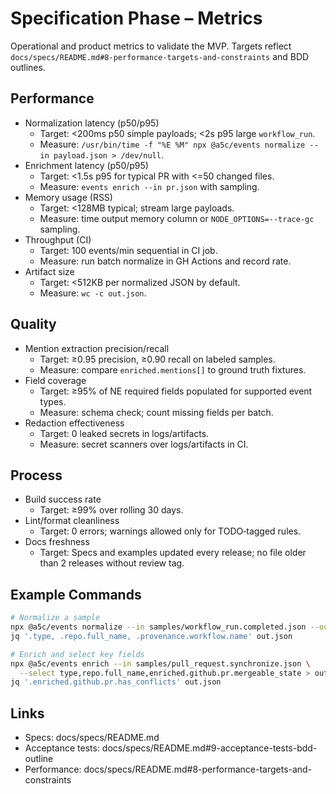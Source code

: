 # Specification Phase – Metrics

Operational and product metrics to validate the MVP. Targets reflect `docs/specs/README.md#8-performance-targets-and-constraints` and BDD outlines.

## Performance
- Normalization latency (p50/p95)
  - Target: <200ms p50 simple payloads; <2s p95 large `workflow_run`.
  - Measure: `/usr/bin/time -f "%E %M" npx @a5c/events normalize --in payload.json > /dev/null`.
- Enrichment latency (p50/p95)
  - Target: <1.5s p95 for typical PR with <=50 changed files.
  - Measure: `events enrich --in pr.json` with sampling.
- Memory usage (RSS)
  - Target: <128MB typical; stream large payloads.
  - Measure: time output memory column or `NODE_OPTIONS=--trace-gc` sampling.
- Throughput (CI)
  - Target: 100 events/min sequential in CI job.
  - Measure: run batch normalize in GH Actions and record rate.
- Artifact size
  - Target: <512KB per normalized JSON by default.
  - Measure: `wc -c out.json`.

## Quality
- Mention extraction precision/recall
  - Target: ≥0.95 precision, ≥0.90 recall on labeled samples.
  - Measure: compare `enriched.mentions[]` to ground truth fixtures.
- Field coverage
  - Target: ≥95% of NE required fields populated for supported event types.
  - Measure: schema check; count missing fields per batch.
- Redaction effectiveness
  - Target: 0 leaked secrets in logs/artifacts.
  - Measure: secret scanners over logs/artifacts in CI.

## Process
- Build success rate
  - Target: ≥99% over rolling 30 days.
- Lint/format cleanliness
  - Target: 0 errors; warnings allowed only for TODO‑tagged rules.
- Docs freshness
  - Target: Specs and examples updated every release; no file older than 2 releases without review tag.

## Example Commands
```bash
# Normalize a sample
npx @a5c/events normalize --in samples/workflow_run.completed.json --out out.json
jq '.type, .repo.full_name, .provenance.workflow.name' out.json

# Enrich and select key fields
npx @a5c/events enrich --in samples/pull_request.synchronize.json \
  --select type,repo.full_name,enriched.github.pr.mergeable_state > out.json
jq '.enriched.github.pr.has_conflicts' out.json
```

## Links
- Specs: docs/specs/README.md
- Acceptance tests: docs/specs/README.md#9-acceptance-tests-bdd-outline
- Performance: docs/specs/README.md#8-performance-targets-and-constraints
